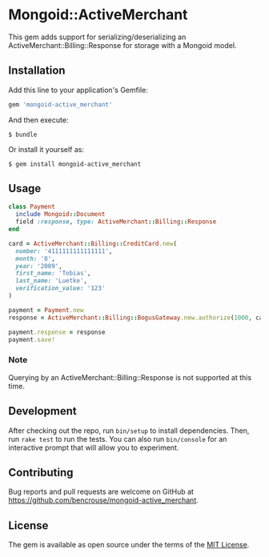 # Mongoid::ActiveMerchant

This gem adds support for serializing/deserializing an ActiveMerchant::Billing::Response for storage with a Mongoid model.

## Installation

Add this line to your application's Gemfile:

```ruby
gem 'mongoid-active_merchant'
```

And then execute:

    $ bundle

Or install it yourself as:

    $ gem install mongoid-active_merchant

## Usage

```ruby
class Payment
  include Mongoid::Document
  field :response, type: ActiveMerchant::Billing::Response
end

card = ActiveMerchant::Billing::CreditCard.new(
  number: '4111111111111111',
  month: '8',
  year: '2009',
  first_name: 'Tobias',
  last_name: 'Luetke',
  verification_value: '123'
)

payment = Payment.new
response = ActiveMerchant::Billing::BogusGateway.new.authorize(1000, card)

payment.response = response
payment.save!
```

### Note

Querying by an ActiveMerchant::Billing::Response is not supported at this time.

## Development

After checking out the repo, run `bin/setup` to install dependencies. Then, run `rake test` to run the tests. You can also run `bin/console` for an interactive prompt that will allow you to experiment.

## Contributing

Bug reports and pull requests are welcome on GitHub at https://github.com/bencrouse/mongoid-active_merchant.


## License

The gem is available as open source under the terms of the [MIT License](http://opensource.org/licenses/MIT).

